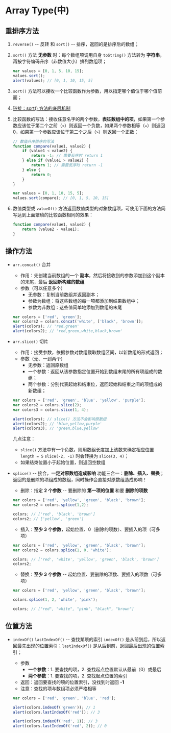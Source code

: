 # Array Type(中)
## 重排序方法
1. `reverse()` -- 反转 和 `sort()` -- 排序，返回的是排序后的数组；

2. `sort()` 方法 **无参数** 时：每个数组项调用自身 `toString()` 方法转为 **字符串**，再按字符编码升序（非数值大小）排列数组项；
    ```javascript
    var values = [0, 1, 5, 10, 15];
    values.sort();
    alert(values); // [0, 1, 10, 15, 5]
    ```
3. `sort()` 方法可以接收一个比较函数作为参数，用以指定哪个值位于哪个值前面；

4. [链接：sort() 方法的底层机制](http://www.zhouhua.info/2015/06/18/quicksort/)

5. 比较函数的写法：接收任意名字的两个参数，**表征数组中的项**，如果第一个参数应该位于第二个之前（`<`）则返回一个负数，如果两个参数相等（`=`）则返回0，如果第一个参数应该位于第二个之后（`>`）则返回一个正数：
    ```javascript
    // 数值升序排序的写法
    function compare(value1, value2) {
        if (value1 < value2) {
            return -1; // 需要反序时 return 1
        } else if (value1 > value2) {
            return 1; // 需要反序时 return -1
        } else {
            return 0;
        }
    }

    var values = [0, 1, 10, 15, 5];
    values.sort(compare); // [0, 1, 5, 10, 15]
    ```

6. 数值类型或 `valueOf()` 方法返回数值类型的对象数组项，可使用下面的方法简写达到上面繁琐的比较函数相同的效果：
    ```javascript
    function compare(value1, value2) {
        return (value2 - value1);
    }
    ```

## 操作方法
* `arr.concat()` 合并
    * 作用：先创建当前数组的一个 **副本**，然后将接收到的参数添加到这个副本的末尾，最后 **返回新构建的数组**
    * 参数（可以任意多个）
        * 无参数：复制当前数组并返回副本；
        * 参数为数组：将这些数组的每一项都添加到结果数组中；
        * 参数为非数组：这些值简单地添加到数组的末尾

    ```javascript
    var colors = ['red', 'green'];
    var colors2 = colors.concat('white', ['black', 'brown']);
    alert(colors); // 'red,green'
    alert(colors2); // 'red,green,white,black,brown'
    ```
* `arr.slice()` 切片
    * 作用：接受参数，依据参数对数组截取数组区间，以新数组的形式返回；
    * 参数（无、一到两个）
        * 无参数：返回原数组
        * 一个参数：返回从该参数指定位置开始到数组末尾的所有项组成的数组；
        * 两个参数：分别代表起始和结束位，返回起始和结束之间的项组成的新数组；

    ```javascript
    var colors = ['red', 'green', 'blue', 'yellow', 'purple'];
    var colors2 = colors.slice(2);
    var colors3 = colors.slice(1, 4);

    alert(colors); // slice() 方法不会影响原数组
    alert(colors2); // 'blue,yellow,purple'
    alert(colors3); // 'green,blue,yellow'
    ```
    几点注意：

    * `slice()` 方法中有一个负数，则用数组长度加上该数来确定相应位置 `length = 5`  `slice(-2, -1)` 时会转换为 `slice(3, 4)`；
    * 如果结束位置小于起始位置，则返回空数组

* `splice()` -- 接合，**一定对原数组造成影响**
    功能三合一：**删除、插入、替换**；返回的是删除的项组成的数组，同时操作会直接对原数组造成影响！
    * 删除：指定 **2 个参数** -- 要删除的 **第一项的位置** 和要 **删除的项数**
    ```javascript
    var colors = ['red', 'yellow', 'green', 'black', 'brown'];
    var colors2 = colors.splice(1,2);

    colors; // ['red', 'black', 'brown']
    colors2; // ['yellow', 'green']
    ```
    * 插入：**至少 3 个参数**，起始位置、0（删除的项数）、要插入的项（可多项）
    ```javascript
    var colors = ['red', 'yellow', 'green', 'black', 'brown'];
    var colors2 = colors.splice(1, 0, 'white');

    colors; // ['red', 'white', 'yellow', 'green', 'black', 'brown']
    colors2;
    ```
    * 替换：**至少 3 个参数** -- 起始位置、要删除的项数、要插入的项数（可多项）
    ```javascript
    var colors = ['red', 'yellow', 'green', 'black', 'brown'];

    colors.splice(1, 2, 'white', 'pink');

    colors; // ["red", "white", "pink", "black", "brown"]
    ```

## 位置方法
* `indexOf()` `lastIndexOf()` -- 查找某项的索引
    `indexOf()` 是从前到后，所以返回最先出现的位置索引；`lastIndexOf()` 是从后到前，返回最后出现的位置索引；
    * 参数
        * **一个参数**：1. 要查找的项，2. 查找起点位置默认从最前（0）或最后
        * **两个参数**：1. 要查找的项，2. 查找起点位置的索引
    * 返回：返回要查找的项的位置索引，没找到时返回 **-1**
    * 注意：查找的项与数组项必须严格相等

    ```javascript
    var colors = ['red', 'green', 'blue', 'red'];

    alert(colors.indexOf('green')); // 1
    alert(colors.lastIndexOf('red')); // 3

    alert(colors.indexOf('red', 1)); // 3
    alert(colors.lastIndexOf('red', 2)); // 0
    ```
